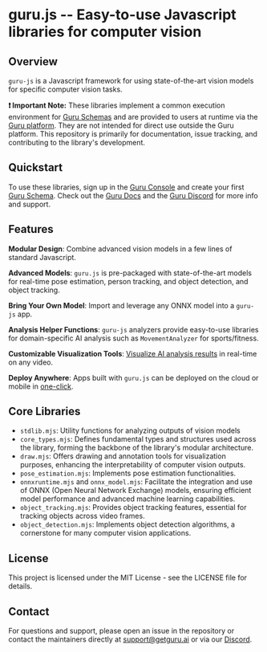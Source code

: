 # guru.js -- Easy-to-use Javascript libraries for computer vision

## Overview

`guru-js` is a Javascript framework for using state-of-the-art vision models for specific computer vision tasks.

**❗ Important Note:** These libraries implement a common execution environment for [Guru Schemas](https://docs.getguru.ai/quickstart/guru-schema-intro) and are provided to users at runtime via the [Guru platform](https://www.getguru.ai/). They are not intended for direct use outside the Guru platform. This repository is primarily for documentation, issue tracking, and contributing to the library's development.

## Quickstart

To use these libraries, sign up in the [Guru Console](https://console.getguru.ai/) and create your first [Guru Schema](https://docs.getguru.ai/quickstart/guru-schema-intro). Check out the [Guru Docs]() and the [Guru Discord](https://discord.gg/tCTPVkSCas) for more info and support.

## Features

**Modular Design**: Combine advanced vision models in a few lines of standard Javascript.

**Advanced Models**: `guru.js` is pre-packaged with state-of-the-art models for real-time pose estimation, person tracking, and object detection, and object tracking.

**Bring Your Own Model**: Import and leverage any ONNX model into a `guru-js` app.

**Analysis Helper Functions**: `guru-js` analyzers provide easy-to-use libraries for domain-specific AI analysis such as `MovementAnalyzer` for sports/fitness.

**Customizable Visualization Tools**: [Visualize AI analysis results](https://www.loom.com/share/458a8cf435a64f01ba8fa86454d9f013) in real-time on any video.

**Deploy Anywhere**: Apps built with `guru.js` can be deployed on the cloud or mobile in [one-click](https://docs.getguru.ai/deploying/guru-api-intro).

## Core Libraries

- `stdlib.mjs`: Utility functions for analyzing outputs of vision models
- `core_types.mjs`: Defines fundamental types and structures used across the library, forming the backbone of the library's modular architecture.
- `draw.mjs`: Offers drawing and annotation tools for visualization purposes, enhancing the interpretability of computer vision outputs.
- `pose_estimation.mjs`: Implements pose estimation functionalities.
- `onnxruntime.mjs` and `onnx_model.mjs`: Facilitate the integration and use of ONNX (Open Neural Network Exchange) models, ensuring efficient model performance and advanced machine learning capabilities.
- `object_tracking.mjs`: Provides object tracking features, essential for tracking objects across video frames.
- `object_detection.mjs`: Implements object detection algorithms, a cornerstone for many computer vision applications.

## License

This project is licensed under the MIT License - see the LICENSE file for details.

## Contact

For questions and support, please open an issue in the repository or contact the maintainers directly at support@getguru.ai or via our [Discord](https://discord.gg/tCTPVkSCas).
